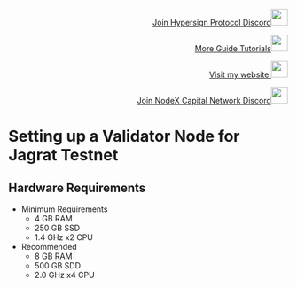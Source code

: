 </p>
<p style="font-size:14px" align="right">
<a href="https://discord.gg/RAnJjbkyzx" target="_blank">Join Hypersign Protocol Discord<img src="https://user-images.githubusercontent.com/50621007/176236430-53b0f4de-41ff-41f7-92a1-4233890a90c8.png" width="30"/></a>
</p>

<p style="font-size:14px" align="right">
<a href="https://github.com/elangrr/testnet_manuals" target="_blank">More Guide Tutorials<img src="https://avatars.githubusercontent.com/u/34649601?v=4" width="30"/></a>
</p>

<p style="font-size:14px" align="right">
<a href="https://indonode.dev/" target="_blank">Visit my website <img src="https://avatars.githubusercontent.com/u/34649601?v=4" width="30"/></a>
</p>

</p>
<p style="font-size:14px" align="right">
<a href="https://discord.gg/gru6MuGPgP" target="_blank">Join NodeX Capital Network Discord<img src="https://user-images.githubusercontent.com/50621007/176236430-53b0f4de-41ff-41f7-92a1-4233890a90c8.png" width="30"/></a>
</p>


# Setting up a Validator Node for Jagrat Testnet

## Hardware Requirements
* Minimum Requirements
    * 4 GB RAM
    * 250 GB SSD
    * 1.4 GHz x2 CPU
* Recommended
    * 8 GB RAM
    * 500 GB SDD
    * 2.0 GHz x4 CPU
